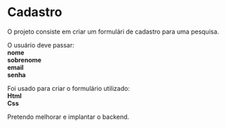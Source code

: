 # Cadastro

O projeto consiste em criar um formulári de cadastro para uma pesquisa.

O usuário deve passar:</br>
**nome**</br>
**sobrenome**</br>
**email**</br>
**senha**</br>

Foi usado para criar o formulário utilizado:</br>
**Html**</br>
**Css**</br>

Pretendo melhorar e implantar o backend.

